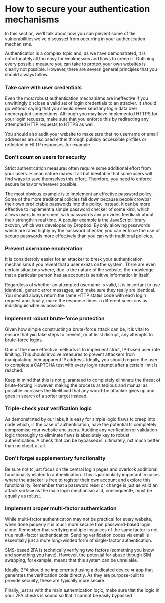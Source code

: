 # How to secure your authentication mechanisms
In this section, we'll talk about how you can prevent some of the vulnerabilities we've discussed from occurring in your authentication mechanisms.

Authentication is a complex topic and, as we have demonstrated, it is unfortunately all too easy for weaknesses and flaws to creep in. Outlining every possible measure you can take to protect your own websites is clearly not possible. However, there are several general principles that you should always follow.

### Take care with user credentials
Even the most robust authentication mechanisms are ineffective if you unwittingly disclose a valid set of login credentials to an attacker.  It should go without saying that you should never send any login data over unencrypted connections.  Although you may have implemented HTTPS for your login requests, make sure that you enforce this by redirecting any attempted HTTP requests to HTTPS as well.

You should also audit your website to make sure that no username or email addresses are disclosed either through publicly accessible profiles or reflected in HTTP responses, for example.

### Don't count on users for security
Strict authentication measures often require some additional effort from your users.  Human nature makes it all but inevitable that some users will find ways to save themselves this effort.  Therefore, you need to enforce secure behavior wherever possible.

The most obvious example is to implement an effective password policy.  Some of the more traditional policies fall down because people crowbar their own predictable passwords into the policy.  Instead, it can be more effective to implement a simple password checker of some kind, which allows users to experiment with passwords and provides feedback about their strength in real time.  A popular example is the JavaScript library zxcvbn, which was developed by Dropbox.  By only allowing passwords which are rated highly by the password checker, you can enforce the use of secure passwords more effectively than you can with traditional policies.

### Prevent username enumeration
It is considerably easier for an attacker to break your authentication mechanisms if you reveal that a user exists on the system.  There are even certain situations where, due to the nature of the website, the knowledge that a particular person has an account is sensitive information in itself.

Regardless of whether an attempted username is valid, it is important to use identical, generic error messages, and make sure they really are identical.  You should always return the same HTTP status code with each login request and, finally, make the response times in different scenarios as indistinguishable as possible.

### Implement robust brute-force protection
Given how simple constructing a brute-force attack can be, it is vital to ensure that you take steps to prevent, or at least disrupt, any attempts to brute-force logins.

One of the more effective methods is to implement strict, IP-based user rate limiting.  This should involve measures to prevent attackers from manipulating their apparent IP address.  Ideally, you should require the user to complete a CAPTCHA test with every login attempt after a certain limit is reached.

Keep in mind that this is not guaranteed to completely eliminate the threat of brute-forcing.  However, making the process as tedious and manual as possible increases the likelihood that any would-be attacker gives up and goes in search of a softer target instead.

### Triple-check your verification logic
As demonstrated by our labs, it is easy for simple logic flaws to creep into code which, in the case of authentication, have the potential to completely compromise your website and users.  Auditing any verification or validation logic thoroughly to eliminate flaws is absolutely key to robust authentication.  A check that can be bypassed is, ultimately, not much better than no check at all.

### Don't forget supplementary functionality
Be sure not to just focus on the central login pages and overlook additional functionality related to authentication.  This is particularly important in cases where the attacker is free to register their own account and explore this functionality.  Remember that a password reset or change is just as valid an attack surface as the main login mechanism and, consequently, must be equally as robust.

### Implement proper multi-factor authentication
While multi-factor authentication may not be practical for every website, when done properly it is much more secure than password-based login alone.  Remember that verifying multiple instances of the same factor is not true multi-factor authentication.  Sending verification codes via email is essentially just a more long-winded form of single-factor authentication.

SMS-based 2FA is technically verifying two factors (something you know and something you have).  However, the potential for abuse through SIM swapping, for example, means that this system can be unreliable.

Ideally, 2FA should be implemented using a dedicated device or app that generates the verification code directly.  As they are purpose-built to provide security, these are typically more secure.

Finally, just as with the main authentication logic, make sure that the logic in your 2FA checks is sound so that it cannot be easily bypassed.
